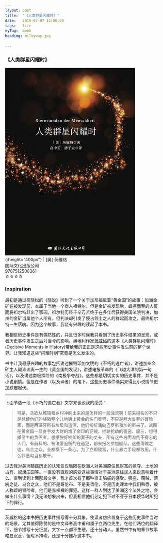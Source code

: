 ```yaml
---
layout: post
title:  "《人类群星闪耀时》"
date:   2019-07-07 12:00:00
tags:	life
myTag:	book
headimg: milkyway.jpg

---
```


### 《人类群星闪耀时》

![](../picture/Ren_Lei_Qun_Xing_Shan_Yao_Shi.jpg){:height="400px"} | [奥] 茨维格<br> 国际文化出版公司<br> 9787512508361<br>☆☆☆☆


### Inspiration

最初是通过高晓松的《晓说》听到了一个关于加尼福尼亚“黄金国”的故事：加洲金矿在被发现前，本属于当地一个商人祖特尔，但是金矿被发现后，蜂拥而至的人反而将祖尔特赶出了家园。祖尔特历经千辛万苦终于在多年后获得美国法院判决，加州的金矿当属他个人所有，但判决却引发了侵占领土之人的群起而攻之，最终祖尔特一生落魄。因为这个故事，我饶有兴趣的读起了本书。

我相信历史事件是有偶然性的，并且很多时候我只看到了历史事件结果的呈现，或者历史事件发生之后对当今的影响。奥地利作家[茨威格](https://zh.wikipedia.org/wiki/%E6%96%AF%E8%92%82%E8%8A%AC%C2%B7%E8%8C%A8%E5%A8%81%E6%A0%BC)的这本《人类群星闪耀时》(Decisive Moments in History)带给我的正正是这些历史事件发生前的整个世界。让我知道这些“闪耀时刻”究竟是怎么发生的。

书中让我最感兴趣的故事包括讲述摧毁印加文明的《不朽的逃亡者》，讲述加州金矿主人颠沛流离一生的《黄金国的发现》，讲述电报革命的《飞越大洋的第一句话》，以及讲述南极探险的《南极争夺战》。这些都是切切实实的历史事件，并不是小说剧情。但是在作者（以及译者）的笔下，这些历史事件确实来得比小说情节更加跌宕起伏。

---

下面节选一段《不朽的逃亡者》文字来谈谈我的感受：

> 可是，贪欲从城镇和乡村冲刷出来的是怎样的一股浊流啊！前来报名的不只是想使他们的族徽整个儿地镀上黄金的名门贵冑，不只是胆大鲁莽的冒险家，而是西班牙所有垃圾和渣滓，他们统统涌向巴罗斯和加的斯来了。试图在黄金国一显身手发大财的烙了金印的窃贼，拦路抢劫的强盗、瘪三，想甩掉债主的负债者，想摆脱好吵架的妻子的丈夫，所有这些穷困潦倒不得志的人们，有前科的、被法警追捕的在逃犯，都来报名参加舰队。这些落魄之徒，乌合之众，全都横下一条心，为了立即致富，什么暴力手段都敢用，什么罪恶勾当都敢干。

过去我对美洲殖民历史的认知仅仅局限在欧洲人对美洲原住民财富的掠夺、土地的占有、奴隶庄园等。一直没有直观的感受这些事情对于美洲原住民人来说意味着什么。直到读到上面那段文字，我才首次有了那种直击脑袋的感受。强盗、窃贼、落魄之徒、乌合之众，他们不是哥伦布、不是麦哲伦，不是历史课本中我们熟悉，被人称颂的冒险者。他们是赤裸裸的罪犯。这样一群人到达了美洲这个法外之地，会做出什么事情？我无法想象出来，但我相信他们必定犯下过不亚于日本侵华时所犯下的罪行。

---

茨威格的这本书把历史事件描写得十分具象，使读者仿佛置身于这些历史事件当时的场景，尤其值得陈赞的是中文译者高中甫和潘子立两位先生。在他们两位的翻译下，细节描写十分细腻，文字一点都不生硬，还十分动人。虽然书中有的章节故事略显沉乏，但瑕不掩瑜，还是十分推荐这本书。


